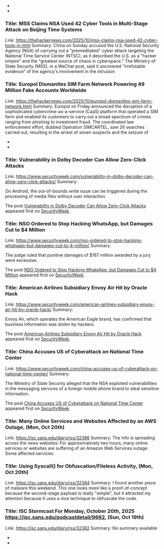  - 
 - 
### Title: MSS Claims NSA Used 42 Cyber Tools in Multi-Stage Attack on Beijing Time Systems
Link: https://thehackernews.com/2025/10/mss-claims-nsa-used-42-cyber-tools-in.html
Summary: China on Sunday accused the U.S. National Security Agency (NSA) of carrying out a "premeditated" cyber attack targeting the National Time Service Center (NTSC), as it described the U.S. as a "hacker empire" and the "greatest source of chaos in cyberspace."
The Ministry of State Security (MSS), in a WeChat post, said it uncovered "irrefutable evidence" of the agency's involvement in the intrusion

### Title: Europol Dismantles SIM Farm Network Powering 49 Million Fake Accounts Worldwide
Link: https://thehackernews.com/2025/10/europol-dismantles-sim-farm-network.html
Summary: Europol on Friday announced the disruption of a sophisticated cybercrime-as-a-service (CaaS) platform that operated a SIM farm and enabled its customers to carry out a broad spectrum of crimes ranging from phishing to investment fraud.
The coordinated law enforcement effort, dubbed Operation SIMCARTEL, saw 26 searches carried out, resulting in the arrest of seven suspects and the seizure of

 - 
 - 
### Title: Vulnerability in Dolby Decoder Can Allow Zero-Click Attacks
Link: https://www.securityweek.com/vulnerability-in-dolby-decoder-can-allow-zero-click-attacks/
Summary: <p>On Android, the out-of-bounds write issue can be triggered during the processing of media files without user interaction.</p>
<p>The post <a href="https://www.securityweek.com/vulnerability-in-dolby-decoder-can-allow-zero-click-attacks/">Vulnerability in Dolby Decoder Can Allow Zero-Click Attacks</a> appeared first on <a href="https://www.securityweek.com">SecurityWeek</a>.</p>

### Title: NSO Ordered to Stop Hacking WhatsApp, but Damages Cut to $4 Million
Link: https://www.securityweek.com/nso-ordered-to-stop-hacking-whatsapp-but-damages-cut-to-4-million/
Summary: <p>The judge ruled that punitive damages of $167 million awarded by a jury were excessive.</p>
<p>The post <a href="https://www.securityweek.com/nso-ordered-to-stop-hacking-whatsapp-but-damages-cut-to-4-million/">NSO Ordered to Stop Hacking WhatsApp, but Damages Cut to $4 Million</a> appeared first on <a href="https://www.securityweek.com">SecurityWeek</a>.</p>

### Title: American Airlines Subsidiary Envoy Air Hit by Oracle Hack
Link: https://www.securityweek.com/american-airlines-subsidiary-envoy-air-hit-by-oracle-hack/
Summary: <p>Envoy Air, which operates the American Eagle brand, has confirmed that business information was stolen by hackers.</p>
<p>The post <a href="https://www.securityweek.com/american-airlines-subsidiary-envoy-air-hit-by-oracle-hack/">American Airlines Subsidiary Envoy Air Hit by Oracle Hack</a> appeared first on <a href="https://www.securityweek.com">SecurityWeek</a>.</p>

### Title: China Accuses US of Cyberattack on National Time Center
Link: https://www.securityweek.com/china-accuses-us-of-cyberattack-on-national-time-center/
Summary: <p>The Ministry of State Security alleged that the NSA exploited vulnerabilities in the messaging services of a foreign mobile phone brand to steal sensitive information.</p>
<p>The post <a href="https://www.securityweek.com/china-accuses-us-of-cyberattack-on-national-time-center/">China Accuses US of Cyberattack on National Time Center</a> appeared first on <a href="https://www.securityweek.com">SecurityWeek</a>.</p>

### Title: Many Online Services and Websites Affected by an AWS Outage, (Mon, Oct 20th)
Link: https://isc.sans.edu/diary/rss/32386
Summary: The info is spreading across the news websites: For approximatively two hours, many online services or websites are suffering of an Amazon Web Services outage.  Some affected services:&#xd;

### Title: Using Syscall() for Obfuscation/Fileless Activity, (Mon, Oct 20th)
Link: https://isc.sans.edu/diary/rss/32384
Summary: I found another piece of malware this weekend. This one looks more like a proof-of-concept because the second-stage payload is really "simple", but it attracted my attention because it uses a nice technique to obfuscate the code.&#xd;

### Title: ISC Stormcast For Monday, October 20th, 2025 https://isc.sans.edu/podcastdetail/9662, (Sun, Oct 19th)
Link: https://isc.sans.edu/diary/rss/32382
Summary: No summary available

 - 
 - 
